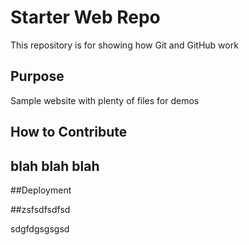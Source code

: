 # Starter Web Repo

This repository is for showing how Git and GitHub work

## Purpose

Sample website with plenty of files for demos

## How to Contribute

## blah blah blah

##Deployment

##zsfsdfsdfsd

sdgfdgsgsgsd